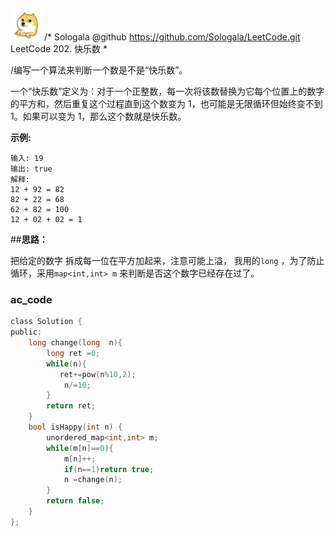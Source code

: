 ![](https://github.com/Sologala/SomeThings/blob/master/face.jpg?raw=true)
/*
    Sologala   @github    https://github.com/Sologala/LeetCode.git
    LeetCode   202. 快乐数
*

/编写一个算法来判断一个数是不是“快乐数”。

一个“快乐数”定义为：对于一个正整数，每一次将该数替换为它每个位置上的数字的平方和，然后重复这个过程直到这个数变为 1，也可能是无限循环但始终变不到 1。如果可以变为 1，那么这个数就是快乐数。

**示例:** 

```
输入: 19
输出: true
解释: 
12 + 92 = 82
82 + 22 = 68
62 + 82 = 100
12 + 02 + 02 = 1
```



##**思路：** 

 把给定的数字 拆成每一位在平方加起来，注意可能上溢， 我用的`long` ，为了防止循环，采用`map<int,int> m` 来判断是否这个数字已经存在过了。

### **ac_code**
```c
class Solution {
public:
    long change(long  n){
        long ret =0;
        while(n){
           ret+=pow(n%10,2);
            n/=10;
        }
        return ret;
    }
    bool isHappy(int n) {
        unordered_map<int,int> m;
        while(m[n]==0){
            m[n]++;
            if(n==1)return true; 
            n =change(n);
        }
        return false;
    }
};
```